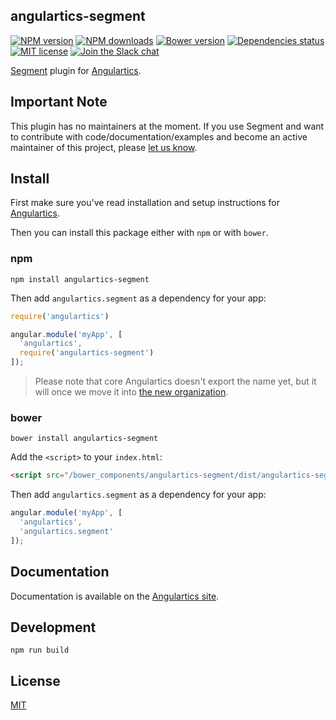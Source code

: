 ## angulartics-segment

[![NPM version][npm-image]][npm-url] [![NPM downloads][npm-downloads-image]][npm-downloads-url] [![Bower version][bower-image]][bower-url] [![Dependencies status][dep-status-image]][dep-status-url] [![MIT license][license-image]][license-url] [![Join the Slack chat][slack-image]][slack-url]

[Segment](https://segment.com/) plugin for [Angulartics](http://github.com/angulartics/angulartics).

## Important Note
This plugin has no maintainers at the moment. If you use Segment and want to contribute with code/documentation/examples and become an active maintainer of this project, please [let us know](https://github.com/angulartics/angulartics-segment/issues/new?title=I+want+to+join+as+maintainer).

## Install

First make sure you've read installation and setup instructions for [Angulartics](https://github.com/angulartics/angulartics#install).

Then you can install this package either with `npm` or with `bower`.

### npm

```shell
npm install angulartics-segment
```

Then add `angulartics.segment` as a dependency for your app:

```javascript
require('angulartics')

angular.module('myApp', [
  'angulartics',
  require('angulartics-segment')
]);
```

> Please note that core Angulartics doesn't export the name yet, but it will once we move it into [the new organization](http://github.com/angulartics).

### bower

```shell
bower install angulartics-segment
```

Add the `<script>` to your `index.html`:

```html
<script src="/bower_components/angulartics-segment/dist/angulartics-segment.min.js"></script>
```

Then add `angulartics.segment` as a dependency for your app:

```javascript
angular.module('myApp', [
  'angulartics',
  'angulartics.segment'
]);
```

## Documentation

Documentation is available on the [Angulartics site](http://luisfarzati.github.io/angulartics).

## Development

```shell
npm run build
```

## License

[MIT](LICENSE)

[npm-image]: https://img.shields.io/npm/v/angulartics-segment.svg
[npm-url]: https://npmjs.org/package/angulartics-segment
[npm-downloads-image]: https://img.shields.io/npm/dm/angulartics-segment.svg
[npm-downloads-url]: https://npmjs.org/package/angulartics-segment
[bower-image]: https://img.shields.io/bower/v/angulartics-segment.svg
[bower-url]: http://bower.io/search/?q=angulartics-segment
[dep-status-image]: https://img.shields.io/david/angulartics/angulartics-segment.svg
[dep-status-url]: https://david-dm.org/angulartics/angulartics-segment
[license-image]: http://img.shields.io/badge/license-MIT-blue.svg
[license-url]: LICENSE
[slack-image]: https://angulartics.herokuapp.com/badge.svg
[slack-url]: https://angulartics.herokuapp.com
